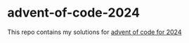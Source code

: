 # advent-of-code-2024

This repo contains my solutions for [advent of code for 2024](https://adventofcode.com/2024)
